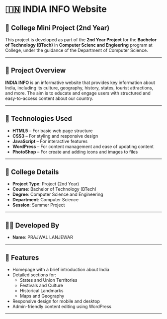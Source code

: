# 🇮🇳 INDIA INFO Website

## 📘 College Mini Project (2nd Year)

This project is developed as part of the **2nd Year Project** for the **Bachelor of Technology (BTech)** in **Computer Scienc and Engieering** program at College, under the guidance of the Department of Computer Science.

---

## 🎯 Project Overview

**INDIA INFO** is an informative website that provides key information about India, including its culture, geography, history, states, tourist attractions, and more. The aim is to educate and engage users with structured and easy-to-access content about our country.

---

## 🔧 Technologies Used

- **HTML5** – For basic web page structure
- **CSS3** – For styling and responsive design
- **JavaScript** – For interactive features
- **WordPress** – For content management and ease of updating content
- **PhotoShop** – For create and adding icons and images to files

---

## 🏫 College Details

- **Project Type**: Project (2nd Year)
- **Course**: Bachelor of Technology (BTech)
- **Degree**: Computer Science and Engineering
- **Department**: Computer Science
- **Session**: Summer Project

---

## 👨‍💻 Developed By

- **Name**: PRAJWAL LANJEWAR  

---

## 📌 Features

- Homepage with a brief introduction about India
- Detailed sections for:
  - States and Union Territories
  - Festivals and Culture
  - Historical Landmarks
  - Maps and Geography
- Responsive design for mobile and desktop
- Admin-friendly content editing using WordPress

---



